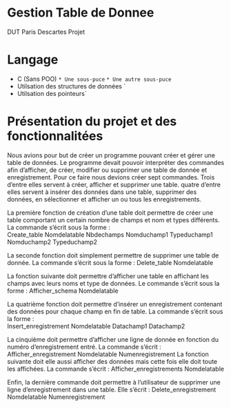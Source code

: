 # Gestion Table de Donnee
DUT Paris Descartes Projet 
# Langage
* C (Sans POO)
`* Une sous-puce`
`* Une autre sous-puce`
 * Utilsation des structures de données `
 *  Utilsation des  pointeurs`
# Présentation du projet et des fonctionnalitées
Nous avions pour but de créer un programme pouvant créer et gérer une table de données. Le programme devait pouvoir interpréter des commandes afin d’afficher, de créer, modifier ou supprimer une table de donnée et enregistrement. Pour ce faire nous devions créer sept commandes. Trois d’entre elles servent à créer, afficher et supprimer une table. quatre d’entre elles servent à insérer des données dans une table, supprimer des données, en sélectionner et afficher un ou tous les enregistrements. 


La première fonction de création d’une table doit permettre de créer une table comportant un certain nombre de champs et nom et types différents. La commande s’écrit sous la forme :                  
 Create_table Nomdelatable Nbdechamps Nomduchamp1 Typeduchamp1 Nomduchamp2 Typeduchamp2

La seconde fonction doit simplement permettre de supprimer une table de donnée. La commande s’écrit sous la forme :
Delete_table Nomdelatable

La fonction suivante doit permettre d’afficher une table en affichant les champs avec leurs noms et type de données. Le commande s’écrit sous la forme :
Afficher_schema Nomdelatable

La quatrième fonction doit permettre d’insérer un enregistrement contenant des données pour chaque champ en fin de table. La commande s’écrit sous la forme :                         
Insert_enregistrement Nomdelatable Datachamp1 Datachamp2

La cinquième doit permettre d’afficher une ligne de donnée en fonction du numéro d’enregistrement entré. La commande s’écrit :                                                            Afficher_enregistrement Nomdelatable Numenregistrement
La fonction suivante doit elle aussi afficher des données mais cette fois elle doit toute les affichées. La commande s’écrit : Afficher_enregistrements Nomdelatable

Enfin, la dernière commande doit permettre à l’utilisateur de supprimer une ligne d’enregistrement dans une table. Elle s’écrit : Delete_enregistrement Nomdelatable Numenregistrement
